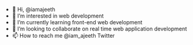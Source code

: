 - 👋 Hi, @iamajeeth
- 👀 I’m interested in web development
- 🌱 I’m currently learning front-end web development
- 💞️ I’m looking to collaborate on real time web application development
- 📫 How to reach me @iam_ajeeth Twitter

<!---
iamajeeth/iamajeeth is a ✨ special ✨ repository because its `README.md` (this file) appears on your GitHub profile.
You can click the Preview link to take a look at your changes.
--->
